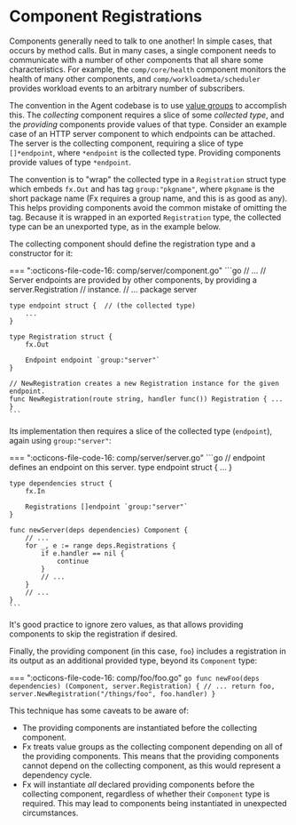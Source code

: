 # Component Registrations

Components generally need to talk to one another! In simple cases, that occurs by method calls. But in many cases, a single component needs to communicate with a number of other components that all share some characteristics. For example, the `comp/core/health` component monitors the health of many other components, and `comp/workloadmeta/scheduler` provides workload events to an arbitrary number of subscribers.

The convention in the Agent codebase is to use [value groups](../../components/fx.md#value-groups) to accomplish this. The _collecting_ component requires a slice of some _collected type_, and the _providing_ components provide values of that type. Consider an example case of an HTTP server component to which endpoints can be attached. The server is the collecting component, requiring a slice of type `[]*endpoint`, where `*endpoint` is the collected type. Providing components provide values of type `*endpoint`.

The convention is to "wrap" the collected type in a `Registration` struct type which embeds `fx.Out` and has tag `group:"pkgname"`, where `pkgname` is the short package name (Fx requires a group name, and this is as good as any). This helps providing components avoid the common mistake of omitting the tag. Because it is wrapped in an exported `Registration` type, the collected type can be an unexported type, as in the example below.

The collecting component should define the registration type and a constructor for it:

=== ":octicons-file-code-16: comp/server/component.go"
    ```go
    // ...
    // Server endpoints are provided by other components, by providing a server.Registration
    // instance.
    // ...
    package server

    type endpoint struct {  // (the collected type)
        ...
    }

    type Registration struct {
        fx.Out

        Endpoint endpoint `group:"server"`
    }

    // NewRegistration creates a new Registration instance for the given endpoint.
    func NewRegistration(route string, handler func()) Registration { ... }
    ```

Its implementation then requires a slice of the collected type (`endpoint`), again using `group:"server"`:

=== ":octicons-file-code-16: comp/server/server.go"
    ```go
    // endpoint defines an endpoint on this server.
    type endpoint struct { ... }

    type dependencies struct {
        fx.In

        Registrations []endpoint `group:"server"`
    }

    func newServer(deps dependencies) Component {
        // ...
        for _, e := range deps.Registrations {
            if e.handler == nil {
                continue
            }
            // ...
        }
        // ...
    }
    ```

It's good practice to ignore zero values, as that allows providing components to skip the registration if desired.

Finally, the providing component (in this case, `foo`) includes a registration in its output as an additional provided type, beyond its `Component` type:

=== ":octicons-file-code-16: comp/foo/foo.go"
    ```go
    func newFoo(deps dependencies) (Component, server.Registration) {
        // ...
        return foo, server.NewRegistration("/things/foo", foo.handler)
    }
    ```

This technique has some caveats to be aware of:

* The providing components are instantiated before the collecting component.
* Fx treats value groups as the collecting component depending on all of the providing components. This means that the providing components cannot depend on the collecting component, as this would represent a dependency cycle.
* Fx will instantiate _all_ declared providing components before the collecting component, regardless of whether their `Component` type is required. This may lead to components being instantiated in unexpected circumstances.

